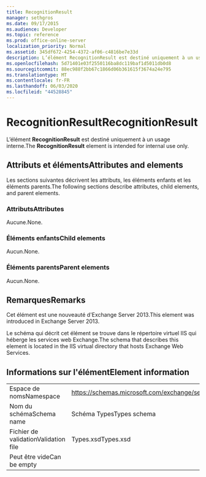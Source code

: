 ```yaml
---
title: RecognitionResult
manager: sethgros
ms.date: 09/17/2015
ms.audience: Developer
ms.topic: reference
ms.prod: office-online-server
localization_priority: Normal
ms.assetid: 345df672-4254-4372-af06-c4816be7e33d
description: L’élément RecognitionResult est destiné uniquement à un usage interne.
ms.openlocfilehash: 5d71401e03f2550116ba8dc119baf1d5011db0d8
ms.sourcegitcommit: 88ec988f2bb67c1866d06b361615f3674a24e795
ms.translationtype: MT
ms.contentlocale: fr-FR
ms.lasthandoff: 06/03/2020
ms.locfileid: "44528845"
---
```

# <a name="recognitionresult"></a><span data-ttu-id="0bde3-103">RecognitionResult</span><span class="sxs-lookup"><span data-stu-id="0bde3-103">RecognitionResult</span></span>

<span data-ttu-id="0bde3-104">L’élément **RecognitionResult** est destiné uniquement à un usage interne.</span><span class="sxs-lookup"><span data-stu-id="0bde3-104">The **RecognitionResult** element is intended for internal use only.</span></span> 

## <a name="attributes-and-elements"></a><span data-ttu-id="0bde3-105">Attributs et éléments</span><span class="sxs-lookup"><span data-stu-id="0bde3-105">Attributes and elements</span></span>

<span data-ttu-id="0bde3-106">Les sections suivantes décrivent les attributs, les éléments enfants et les éléments parents.</span><span class="sxs-lookup"><span data-stu-id="0bde3-106">The following sections describe attributes, child elements, and parent elements.</span></span>
  
### <a name="attributes"></a><span data-ttu-id="0bde3-107">Attributs</span><span class="sxs-lookup"><span data-stu-id="0bde3-107">Attributes</span></span>

<span data-ttu-id="0bde3-108">Aucune.</span><span class="sxs-lookup"><span data-stu-id="0bde3-108">None.</span></span>
  
### <a name="child-elements"></a><span data-ttu-id="0bde3-109">Éléments enfants</span><span class="sxs-lookup"><span data-stu-id="0bde3-109">Child elements</span></span>

<span data-ttu-id="0bde3-110">Aucun.</span><span class="sxs-lookup"><span data-stu-id="0bde3-110">None.</span></span>
  
### <a name="parent-elements"></a><span data-ttu-id="0bde3-111">Éléments parents</span><span class="sxs-lookup"><span data-stu-id="0bde3-111">Parent elements</span></span>

<span data-ttu-id="0bde3-112">Aucun.</span><span class="sxs-lookup"><span data-stu-id="0bde3-112">None.</span></span>
  
## <a name="remarks"></a><span data-ttu-id="0bde3-113">Remarques</span><span class="sxs-lookup"><span data-stu-id="0bde3-113">Remarks</span></span>

<span data-ttu-id="0bde3-114">Cet élément est une nouveauté d'Exchange Server 2013.</span><span class="sxs-lookup"><span data-stu-id="0bde3-114">This element was introduced in Exchange Server 2013.</span></span>
  
<span data-ttu-id="0bde3-115">Le schéma qui décrit cet élément se trouve dans le répertoire virtuel IIS qui héberge les services web Exchange.</span><span class="sxs-lookup"><span data-stu-id="0bde3-115">The schema that describes this element is located in the IIS virtual directory that hosts Exchange Web Services.</span></span>
  
## <a name="element-information"></a><span data-ttu-id="0bde3-116">Informations sur l'élément</span><span class="sxs-lookup"><span data-stu-id="0bde3-116">Element information</span></span>

|||
|:-----|:-----|
|<span data-ttu-id="0bde3-117">Espace de noms</span><span class="sxs-lookup"><span data-stu-id="0bde3-117">Namespace</span></span>  <br/> |https://schemas.microsoft.com/exchange/services/2006/types  <br/> |
|<span data-ttu-id="0bde3-118">Nom du schéma</span><span class="sxs-lookup"><span data-stu-id="0bde3-118">Schema name</span></span>  <br/> |<span data-ttu-id="0bde3-119">Schéma Types</span><span class="sxs-lookup"><span data-stu-id="0bde3-119">Types schema</span></span>  <br/> |
|<span data-ttu-id="0bde3-120">Fichier de validation</span><span class="sxs-lookup"><span data-stu-id="0bde3-120">Validation file</span></span>  <br/> |<span data-ttu-id="0bde3-121">Types.xsd</span><span class="sxs-lookup"><span data-stu-id="0bde3-121">Types.xsd</span></span>  <br/> |
|<span data-ttu-id="0bde3-122">Peut être vide</span><span class="sxs-lookup"><span data-stu-id="0bde3-122">Can be empty</span></span>  <br/> ||
   

